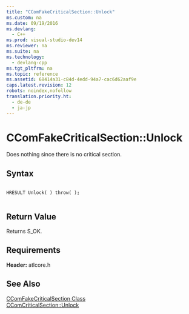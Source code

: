 ```yaml
---
title: "CComFakeCriticalSection::Unlock"
ms.custom: na
ms.date: 09/19/2016
ms.devlang: 
  - C++
ms.prod: visual-studio-dev14
ms.reviewer: na
ms.suite: na
ms.technology: 
  - devlang-cpp
ms.tgt_pltfrm: na
ms.topic: reference
ms.assetid: 68414a31-c84d-4edd-94a7-cac6d62aaf9e
caps.latest.revision: 12
robots: noindex,nofollow
translation.priority.ht: 
  - de-de
  - ja-jp
---
```

# CComFakeCriticalSection::Unlock
Does nothing since there is no critical section.  
  
## Syntax  
  
```  
  
HRESULT Unlock( ) throw( );  
  
```  
  
## Return Value  
 Returns S_OK.  
  
## Requirements  
 **Header:** atlcore.h  
  
## See Also  
 [CComFakeCriticalSection Class](../vs140/CComFakeCriticalSection-Class.md)   
 [CComCriticalSection::Unlock](../vs140/CComCriticalSection--Unlock.md)